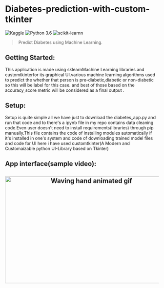 # Diabetes-prediction-with-custom-tkinter
![Kaggle](https://img.shields.io/badge/Dataset-Kaggle-blue.svg) ![Python 3.6](https://img.shields.io/badge/Python-3.6-brightgreen.svg) ![scikit-learnn](https://img.shields.io/badge/Library-Scikit_Learn-orange.svg)
 > Predict Diabetes using Machine Learning. 
<!-- GETTING STARTED -->
## Getting Started:
 This application is made using sklearnMachine Learning libraries and customtkinterfor its graphical UI.various machine learning algorithms used to predict the whether that person is pre-diabetic,diabetic or non-diabetic so this will be label for this case.  and best of those based on the accuracy_score metric will be considered as a final output .


## Setup:
   Setup is quite simple all we have just to download the diabetes_app.py and run that code and to there's a ipynb file in my repo contains data cleaning code.Even user doesn't need to install requirements(libraries) through pip manually.This file contains the code of installing modules automatically if it's installed in one's system and code of downloading trained model files and code for UI here i have used customtkinter(A Modern and Customaizable python UI-Library based on Tkinter)    

## App interface(sample video):

<h2 align="center">
    <img src="" 
         alt="Waving hand animated gif"
         height=350"
         width="550" />
</h2>
